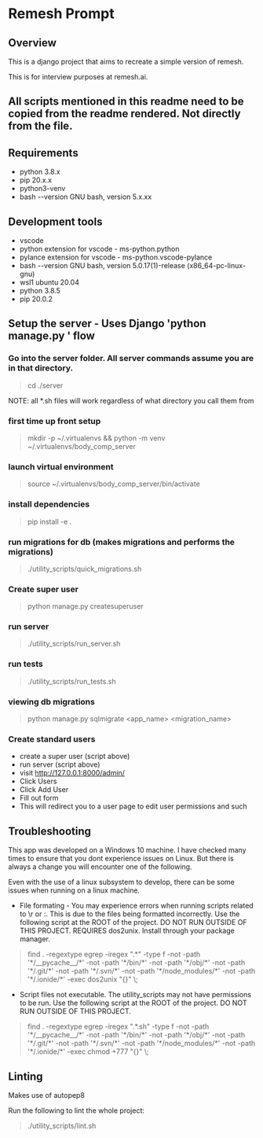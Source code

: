 # Remesh Prompt

## Overview
This is a django project that aims to recreate a simple version of remesh.

This is for interview purposes at remesh.ai.

## All scripts mentioned in this readme need to be copied from the readme rendered. Not directly from the file.

## Requirements
- python 3.8.x
- pip 20.x.x
- python3-venv
- bash --version GNU bash, version 5.x.xx

## Development tools
- vscode
- python extension for vscode - ms-python.python
- pylance extension for vscode - ms-python.vscode-pylance
- bash --version GNU bash, version 5.0.17(1)-release (x86\_64-pc-linux-gnu)
- wsl1 ubuntu 20.04
- python 3.8.5
- pip 20.0.2

## Setup the server - Uses Django 'python manage.py <command>' flow

### Go into the server folder. All server commands assume you are in that directory.

> cd ./server


NOTE: all \*.sh files will work regardless of what directory you call them from

### first time up front setup
> mkdir -p ~/.virtualenvs && python -m venv ~/.virtualenvs/body\_comp\_server

### launch virtual environment
> source ~/.virtualenvs/body\_comp\_server/bin/activate

### install dependencies
> pip install -e .

### run migrations for db (makes migrations and performs the migrations)
> ./utility\_scripts/quick\_migrations.sh

### Create super user
> python manage.py createsuperuser

### run server
> ./utility\_scripts/run\_server.sh

### run tests
> ./utility\_scripts/run\_tests.sh

### viewing db migrations
> python manage.py sqlmigrate <app\_name> <migration\_name>

### Create standard users
- create a super user (script above)
- run server (script above)
- visit http://127.0.0.1:8000/admin/
- Click Users
- Click Add User
- Fill out form
- This will redirect you to a user page to edit user permissions and such

## Troubleshooting
This app was developed on a Windows 10 machine. I have checked many times to ensure that you dont experience issues on Linux. But there is always a change you will encounter one of the following.

Even with the use of a linux subsystem to develop, there can be some issues when running on a linux machine.

- File formating - You may experience errors when running scripts related to \r or :. This is due to the files being formatted incorrectly. Use the following script at the ROOT of the project. DO NOT RUN OUTSIDE OF THIS PROJECT. REQUIRES dos2unix. Install through your package manager.
> find . -regextype egrep -iregex ".\*" -type f -not -path '\*/\_\_pycache\_\_/\*' -not -path '\*/bin/\*' -not -path '\*/obj/\*' -not -path '\*/.git/\*' -not -path '\*/.svn/\*' -not -path '\*/node\_modules/\*' -not -path '\*/.ionide/\*' -exec dos2unix "{}" \\;

- Script files not executable. The utility\_scripts may not have permissions to be run. Use the following script at the ROOT of the project. DO NOT RUN OUTSIDE OF THIS PROJECT.
> find . -regextype egrep -iregex ".\*\.sh" -type f -not -path '\*/\_\_pycache\_\_/\*' -not -path '\*/bin/\*' -not -path '\*/obj/\*' -not -path '\*/.git/\*' -not -path '\*/.svn/\*' -not -path '\*/node\_modules/\*' -not -path '\*/.ionide/\*' -exec chmod +777 "{}" \\;

## Linting

Makes use of autopep8

Run the following to lint the whole project:

> ./utility\_scripts/lint.sh

